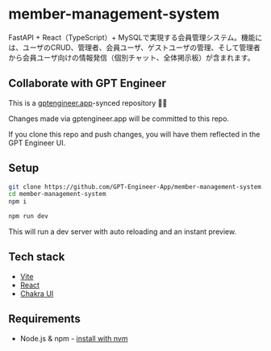 # member-management-system

FastAPI + React（TypeScript）+ MySQLで実現する会員管理システム。機能には、ユーザのCRUD、管理者、会員ユーザ、ゲストユーザの管理、そして管理者から会員ユーザ向けの情報発信（個別チャット、全体掲示板）が含まれます。

## Collaborate with GPT Engineer

This is a [gptengineer.app](https://gptengineer.app)-synced repository 🌟🤖

Changes made via gptengineer.app will be committed to this repo.

If you clone this repo and push changes, you will have them reflected in the GPT Engineer UI.

## Setup

```sh
git clone https://github.com/GPT-Engineer-App/member-management-system.git
cd member-management-system
npm i
```

```sh
npm run dev
```

This will run a dev server with auto reloading and an instant preview.

## Tech stack

- [Vite](https://vitejs.dev/)
- [React](https://react.dev/)
- [Chakra UI](https://chakra-ui.com/)

## Requirements

- Node.js & npm - [install with nvm](https://github.com/nvm-sh/nvm#installing-and-updating)

